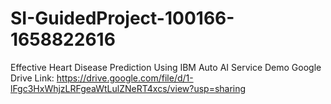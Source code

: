 # SI-GuidedProject-100166-1658822616
Effective Heart Disease Prediction Using IBM Auto AI Service
Demo Google Drive Link: https://drive.google.com/file/d/1-lFgc3HxWhjzLRFgeaWtLulZNeRT4xcs/view?usp=sharing
